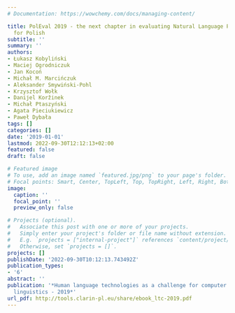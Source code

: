 ```yaml
---
# Documentation: https://wowchemy.com/docs/managing-content/

title: PolEval 2019 - the next chapter in evaluating Natural Language Processing tools
  for Polish
subtitle: ''
summary: ''
authors:
- Łukasz Kobyliński
- Maciej Ogrodniczuk
- Jan Kocoń
- Michał M. Marcińczuk
- Aleksander Smywiński-Pohl
- Krzysztof Wołk
- Danijel Koržinek
- Michał Ptaszyński
- Agata Pieciukiewicz
- Paweł Dybała
tags: []
categories: []
date: '2019-01-01'
lastmod: 2022-09-30T12:12:13+02:00
featured: false
draft: false

# Featured image
# To use, add an image named `featured.jpg/png` to your page's folder.
# Focal points: Smart, Center, TopLeft, Top, TopRight, Left, Right, BottomLeft, Bottom, BottomRight.
image:
  caption: ''
  focal_point: ''
  preview_only: false

# Projects (optional).
#   Associate this post with one or more of your projects.
#   Simply enter your project's folder or file name without extension.
#   E.g. `projects = ["internal-project"]` references `content/project/deep-learning/index.md`.
#   Otherwise, set `projects = []`.
projects: []
publishDate: '2022-09-30T10:12:13.743492Z'
publication_types:
- '6'
abstract: ''
publication: '*Human language technologies as a challenge for computer science and
  linguistics - 2019*'
url_pdf: http://tools.clarin-pl.eu/share/ebook_ltc-2019.pdf
---
```

